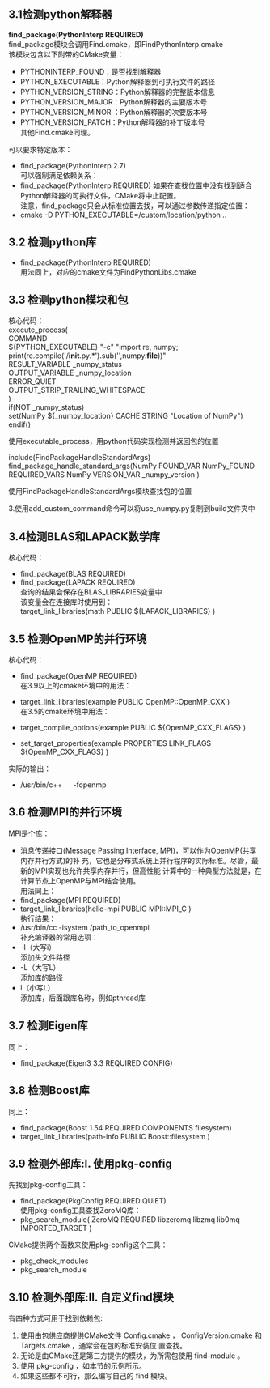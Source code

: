 ## 3.1检测python解释器  
**find_package(PythonInterp REQUIRED)**  
find_package模块会调用Find<name>.cmake，即FindPythonInterp.cmake  
该模块包含以下附带的CMake变量：  
- PYTHONINTERP_FOUND：是否找到解释器
- PYTHON_EXECUTABLE：Python解释器到可执行文件的路径
- PYTHON_VERSION_STRING：Python解释器的完整版本信息
- PYTHON_VERSION_MAJOR：Python解释器的主要版本号
- PYTHON_VERSION_MINOR ：Python解释器的次要版本号
- PYTHON_VERSION_PATCH：Python解释器的补丁版本号  
其他Find<name>.cmake同理。  

可以要求特定版本：  
- find_package(PythonInterp 2.7)  
可以强制满足依赖关系：  
- find_package(PythonInterp REQUIRED)
如果在查找位置中没有找到适合Python解释器的可执行文件，CMake将中止配置。  
注意，find_package只会从标准位置去找，可以通过参数传递指定位置：  
- cmake -D PYTHON_EXECUTABLE=/custom/location/python ..
## 3.2 检测python库  
- find_package(PythonInterp REQUIRED)  
用法同上，对应的cmake文件为FindPythonLibs.cmake  
## 3.3 检测python模块和包  
核心代码：  
execute_process(  
  COMMAND  
    \${PYTHON_EXECUTABLE} "-c" "import re, numpy; print(re.compile('/__init__.py.*').sub('',numpy.__file__))"  
  RESULT_VARIABLE _numpy_status  
  OUTPUT_VARIABLE _numpy_location  
  ERROR_QUIET  
  OUTPUT_STRIP_TRAILING_WHITESPACE  
  )  
if(NOT _numpy_status)  
  set(NumPy ${_numpy_location} CACHE STRING "Location of NumPy")  
endif()  

使用executable_process，用python代码实现检测并返回包的位置  

include(FindPackageHandleStandardArgs)
find_package_handle_standard_args(NumPy
  FOUND_VAR NumPy_FOUND
  REQUIRED_VARS NumPy
  VERSION_VAR _numpy_version
  )  

使用FindPackageHandleStandardArgs模块查找包的位置  

3.使用add_custom_command命令可以将use_numpy.py复制到build文件夹中  

## 3.4检测BLAS和LAPACK数学库
核心代码：  
- find_package(BLAS REQUIRED)
- find_package(LAPACK REQUIRED)  
查询的结果会保存在BLAS_LIBRARIES变量中  
该变量会在连接库时使用到：  
target_link_libraries(math
  PUBLIC
    ${LAPACK_LIBRARIES}
  )  

## 3.5 检测OpenMP的并行环境  
核心代码：  
- find_package(OpenMP REQUIRED)  
在3.9以上的cmake环境中的用法：  
- target_link_libraries(example
  PUBLIC
    OpenMP::OpenMP_CXX
  )  
在3.5的cmake环境中用法：  
- target_compile_options(example
  PUBLIC
    \${OpenMP_CXX_FLAGS}
  )  

- set_target_properties(example
  PROPERTIES
    LINK_FLAGS ${OpenMP_CXX_FLAGS}
  )

实际的输出：  
- /usr/bin/c++ &emsp; -fopenmp  

## 3.6 检测MPI的并行环境  
MPI是个库：  
- 消息传递接口(Message Passing Interface, MPI)，可以作为OpenMP(共享内存并行方式)的补
充，它也是分布式系统上并行程序的实际标准。尽管，最新的MPI实现也允许共享内存并行，但高性能
计算中的一种典型方法就是，在计算节点上OpenMP与MPI结合使用。  
用法同上：  
- find_package(MPI REQUIRED)  
- target_link_libraries(hello-mpi
  PUBLIC
    MPI::MPI_C
  )  
执行结果：  
- /usr/bin/cc  -isystem /path_to_openmpi  
补充编译器的常用选项：  
- -I（大写i）  
添加头文件路径  
- -L（大写L）  
添加库的路径  
- l（小写L）  
添加库，后面跟库名称，例如pthread库  
## 3.7 检测Eigen库  
同上：  
- find_package(Eigen3 3.3 REQUIRED CONFIG)  
## 3.8 检测Boost库
同上：  
- find_package(Boost 1.54 REQUIRED COMPONENTS filesystem)  
- target_link_libraries(path-info
  PUBLIC
    Boost::filesystem
  )  
## 3.9 检测外部库:Ⅰ. 使用pkg-config
先找到pkg-config工具：  
- find_package(PkgConfig REQUIRED QUIET)  
使用pkg-config工具查找ZeroMQ库：  
- pkg_search_module(
  ZeroMQ
  REQUIRED
    libzeromq libzmq lib0mq
  IMPORTED_TARGET
  )  

CMake提供两个函数来使用pkg-config这个工具：  
- pkg_check_modules
- pkg_search_module

## 3.10 检测外部库:Ⅱ. 自定义find模块
有四种方式可用于找到依赖包:  
1. 使用由包供应商提供CMake文件 <package>Config.cmake
， <package>ConfigVersion.cmake 和 <package>Targets.cmake ，通常会在包的标准安装位
置查找。  
2. 无论是由CMake还是第三方提供的模块，为所需包使用 find-module 。  
3. 使用 pkg-config ，如本节的示例所示。  
4. 如果这些都不可行，那么编写自己的 find 模块。   